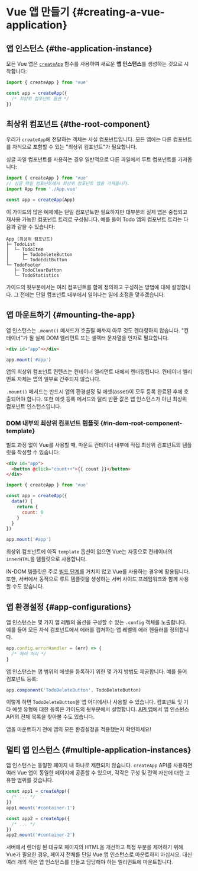 # Vue 앱 만들기 {#creating-a-vue-application}

## 앱 인스턴스 {#the-application-instance}

모든 Vue 앱은 [`createApp`](/api/application#createapp) 함수를 사용하여 새로운 **앱 인스턴스**를 생성하는 것으로 시작합니다:

```js
import { createApp } from 'vue'

const app = createApp({
  /* 최상위 컴포넌트 옵션 */
})
```

## 최상위 컴포넌트 {#the-root-component}

우리가 `createApp`에 전달하는 객체는 사실 컴포넌트입니다.
모든 앱에는 다른 컴포넌트를 자식으로 포함할 수 있는 "최상위 컴포넌트"가 필요합니다.

싱글 파일 컴포넌트를 사용하는 경우 일반적으로 다른 파일에서 루트 컴포넌트를 가져옵니다:

```js
import { createApp } from 'vue'
// 싱글 파일 컴포넌트에서 최상위 컴포넌트 앱을 가져옵니다.
import App from './App.vue'

const app = createApp(App)
```

이 가이드의 많은 예제에는 단일 컴포넌트만 필요하지만 대부분의 실제 앱은 중첩되고 재사용 가능한 컴포넌트 트리로 구성됩니다.
예를 들어 Todo 앱의 컴포넌트 트리는 다음과 같을 수 있습니다:

```
App (최상위 컴포넌트)
├─ TodoList
│  └─ TodoItem
│     ├─ TodoDeleteButton
│     └─ TodoEditButton
└─ TodoFooter
   ├─ TodoClearButton
   └─ TodoStatistics
```

가이드의 뒷부분에서는 여러 컴포넌트를 함께 정의하고 구성하는 방법에 대해 설명합니다. 그 전에는 단일 컴포넌트 내부에서 일어나는 일에 초점을 맞추겠습니다.

## 앱 마운트하기 {#mounting-the-app}

앱 인스턴스는 `.mount()` 메서드가 호출될 때까지 아무 것도 렌더링하지 않습니다.
"컨테이너"가 될 실제 DOM 엘리먼트 또는 셀렉터 문자열을 인자로 필요합니다.

```html
<div id="app"></div>
```

```js
app.mount('#app')
```

앱의 최상위 컴포넌트 컨텐츠는 컨테이너 엘리먼트 내에서 렌더링됩니다.
컨테이너 엘리먼트 자체는 앱의 일부로 간주되지 않습니다.

`.mount()` 메서드는 반드시 앱의 환경설정 및 에셋(asset)이 모두 등록 완료된 후에 호출되어야 합니다.
또한 에셋 등록 메서드와 달리 반환 값은 앱 인스턴스가 아닌 최상위 컴포넌트 인스턴스입니다.

### DOM 내부의 최상위 컴포넌트 템플릿 {#in-dom-root-component-template}

빌드 과정 없이 Vue를 사용할 때, 마운트 컨테이너 내부에 직접 최상위 컴포넌트의 템플릿을 작성할 수 있습니다:

```html
<div id="app">
  <button @click="count++">{{ count }}</button>
</div>
```

```js
import { createApp } from 'vue'

const app = createApp({
  data() {
    return {
      count: 0
    }
  }
})

app.mount('#app')
```

최상위 컴포넌트에 아직 `template` 옵션이 없으면 Vue는 자동으로 컨테이너의 `innerHTML`을 템플릿으로 사용합니다.

IN-DOM 템플릿은 주로 [빌드 단계](/guide/quick-start.html#using-vue-from-cdn)를 거치지 않고 Vue를 사용하는 경우에 활용됩니다. 또한, 서버에서 동적으로 루트 템플릿을 생성하는 서버 사이드 프레임워크와 함께 사용할 수도 있습니다.


## 앱 환경설정 {#app-configurations}

앱 인스턴스는 몇 가지 앱 레벨의 옵션을 구성할 수 있는 `.config` 객체를 노출합니다.
예를 들어 모든 자식 컴포넌트에서 에러를 캡처하는 앱 레벨의 에러 핸들러를 정의합니다.

```js
app.config.errorHandler = (err) => {
  /* 에러 처리 */
}
```

앱 인스턴스는 앱 범위의 에셋을 등록하기 위한 몇 가지 방법도 제공합니다.
예를 들어 컴포넌트 등록:

```js
app.component('TodoDeleteButton', TodoDeleteButton)
```

이렇게 하면 `TodoDeleteButton`을 앱 어디에서나 사용할 수 있습니다.
컴포넌트 및 기타 에셋 유형에 대한 등록은 가이드의 뒷부분에서 설명합니다.
[API 앱](/api/application)에서 앱 인스턴스 API의 전체 목록을 찾아볼 수도 있습니다.

앱을 마운트하기 전에 앱의 모든 환경설정을 적용했는지 확인하세요!

## 멀티 앱 인스턴스 {#multiple-application-instances}

앱 인스턴스는 동일한 페이지 내 하나로 제한되지 않습니다.
`createApp` API를 사용하면 여러 Vue 앱이 동일한 페이지에 공존할 수 있으며, 각각은 구성 및 전역 자산에 대한 고유한 범위를 갖습니다.

```js
const app1 = createApp({
  /* ... */
})
app1.mount('#container-1')

const app2 = createApp({
  /* ... */
})
app2.mount('#container-2')
```

서버에서 렌더링 된 대규모 페이지의 HTML을 개선하고 특정 부분을 제어하기 위해 Vue가 필요한 경우, 페이지 전체를 단일 Vue 앱 인스턴스로 마운트하지 마십시오.
대신 여러 개의 작은 앱 인스턴스를 만들고 담당해야 하는 엘리먼트에 마운트합니다.

